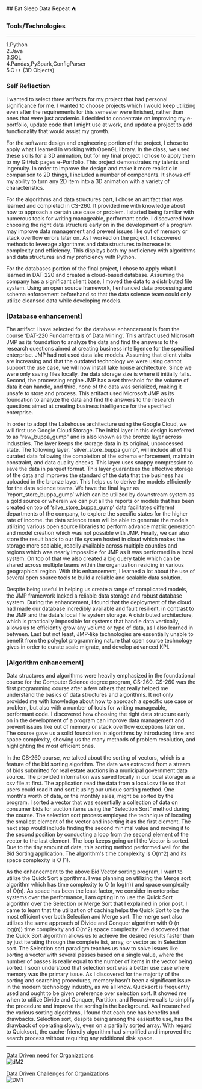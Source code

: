 <link rel="icon" type="image/png" href="/assets/img/data.png" />
## Eat Sleep Data Repeat ⛺ 

### Tools/Technologies
---
1.Python\
2.Java\
3.SQL\
4.Pandas,PySpark,ConfigParser\
5.C++ (3D Objects)

### Self Reflection
I wanted to select three artifacts for my project that had personal significance for me. I wanted to choose projects which I would keep utilizing even after the requirements for this semester were finished, rather than ones that were just academic. I decided to concentrate on improving my e-portfolio, update code that I might use at work, and update a project to add functionality that would assist my growth.

For the software design and engineering portion of the project, I chose to apply what I learned in working with OpenGL library. In the class, we used these skills for a 3D animation, but for my final project I chose to apply them to my GitHub pages e-Portfolio. This project demonstrates my talents and ingenuity. In order to improve the design and make it more realistic in comparison to 2D things, I included a number of components. It shows off my ability to turn any 2D item into a 3D animation with a variety of characteristics.

For the algorithms and data structures part, I chose an artifact that was learned and completed in CS-260. It provided me with knowledge about how to approach a certain use case or problem. I started being familiar with numerous tools for writing manageable, performant code. I discovered how choosing the right data structure early on in the development of a program may improve data management and prevent issues like out of memory or stack overflow errors later on.
As I worked on the project, I discovered methods to leverage algorithms and data structures to increase its complexity and efficiency. This displays both my proficiency with algorithms and data structures and my proficiency with Python.

For the databases portion of the final project, I chose to apply what I learned in DAT-220 and created a cloud-based database. Assuming the company has a significant client base, I moved the data to a distributed file system. Using an open source framework, I enhanced data processing and schema enforcement beforehand so that the data science team could only utilize cleansed data while developing models.

### [Database enhancement]
The artifact I have selected for the database enhancement is form the course ‘DAT-220 Fundamentals of Data Mining’. This artifact used Microsoft JMP as its foundation to analyze the data and find the answers to the research questions aimed at creating business intelligence for the specified enterprise. JMP had not used data lake models. Assuming that client visits are increasing and that the outdated technology we were using cannot support the use case, we will now install lake house architecture. Since we were only saving files locally, the data storage size is where it initially fails. Second, the processing engine JMP has a set threshold for the volume of data it can handle, and third, none of the data was serialized, making it unsafe to store and process. This artifact used Microsoft JMP as its foundation to analyze the data and find the answers to the research questions aimed at creating business intelligence for the specified enterprise.

In order to adopt the Lakehouse architecture using the Google Cloud, we will first use Google Cloud Storage. The initial layer in this design is referred to as "raw_buppa_gump" and is also known as the bronze layer across industries. The layer keeps the storage data in its original, unprocessed state. The following layer, "silver_store_buppa gump", will include all of the curated data following the completion of the schema enforcement, maintain constraint, and data quality checks. This layer uses snappy compression to save the data in parquet format. This layer guarantees the effective storage of the data and improves the standard of the data that the business has uploaded in the bronze layer. This helps us to derive the models efficiently for the data science teams. We have the final layer as ‘report_store_buppa_gump’ which can be utilized by downstream system as a gold source or wherein we can put all the reports or models that has been created on top of ‘silve_store_buppa_gump’ data facilitates different departments of the company, to explore the specific states for the higher rate of income. the data science team will be able to generate the models utilizing various open source libraries to perform advance matrix generation and model creation which was not possible with JMP. Finally, we can also store the result back to our file system hosted in cloud which makes the storage more scalable, readily available across multiple counties and regions which was nearly impossible for JMP as it was performed in a local system. On top of that we also created a big query table which can be shared across multiple teams within the organization residing in various geographical region. With this enhancement, I learned a lot about the use of several open source tools to build a reliable and scalable data solution.

Despite being useful in helping us create a range of complicated models, the JMP framework lacked a reliable data storage and robust database system. During the enhancement, I found that the deployment of the cloud had made our database incredibly available and fault resilient, in contrast to the JMP and the data's local file system storage. A distributed architecture, which is practically impossible for systems that handle data vertically, allows us to efficiently grow any volume or type of data, as I also learned in between. Last but not least, JMP-like technologies are essentially unable to benefit from the polyglot programming nature that open source technology gives in order to curate scale migrate, and develop advanced KPI.  

### [Algorithm enhancement]
Data structures and algorithms were heavily emphasized in the foundational course for the Computer Science degree program, CS-260. CS-260 was the first programming course after a few others that really helped me understand the basics of data structures and algorithms. It not only provided me with knowledge about how to approach a specific use case or problem, but also with a number of tools for writing manageable, performant code. I discovered how choosing the right data structure early on in the development of a program can improve data management and prevent issues like out of memory or stack overflow exceptions later on. The course gave us a solid foundation in algorithms by introducing time and space complexity, showing us the many methods of problem resolution, and highlighting the most efficient ones.

In the CS-260 course, we talked about the sorting of vectors, which is a feature of the bid sorting algorithm. The data was extracted from a stream of bids submitted for real estate auctions in a municipal government data source. The provided information was saved locally in our local storage as a csv file at first. The application read the data from a local.csv file so that users could read it and sort it using our unique sorting method. One month's worth of data, or the monthly sales, might be sorted by the program. I sorted a vector that was essentially a collection of data on consumer bids for auction items using the "Selection Sort" method during the course. The selection sort process employed the technique of locating the smallest element of the vector and inserting it as the first element. The next step would include finding the second minimal value and moving it to the second position by conducting a loop from the second element of the vector to the last element. The loop keeps going until the Vector is sorted. Due to the tiny amount of data, this sorting method performed well for the Bid Sorting application. The algorithm's time complexity is O(n^2) and its space complexity is O (1).

As the enhancement to the above Bid Vector sorting program, I want to utilize the Quick Sort algorithms. I was planning on utilizing the Merge sort algorithm which has time complexity to O (n log(n)) and space complexity of O(n). As space has been the least factor, we consider in enterprise systems over the performance, I am opting in to use the Quick Sort algorithm over the Selection or Merge Sort that I explained in prior post. I came to learn that the utilization of caching helps the Quick Sort to be the most efficient over both Selection and Merge sort. The merge sort also utilizes the same approach of Divide and Conquer algorithm with O (n log(n)) time complexity and O(n^2) space complexity. I've discovered that the Quick Sort algorithm allows us to achieve the desired results faster than by just iterating through the complete list, array, or vector as in Selection sort. The Selection sort paradigm teaches us how to solve issues like sorting a vector with several passes based on a single value, where the number of passes is really equal to the number of items in the vector being sorted. I soon understood that selection sort was a better use case where memory was the primary issue. As I discovered for the majority of the sorting and searching procedures, memory hasn't been a significant issue in the modern technology industry, as we all know. Quicksort is frequently used and ought to be given preference over selection sort. It showed me when to utilize Divide and Conquer, Partition, and Recursive calls to simplify the procedure and improve the sorting in the background. As I researched the various sorting algorithms, I found that each one has benefits and drawbacks. Selection sort, despite being among the easiest to use, has the drawback of operating slowly, even on a partially sorted array. With regard to Quicksort, the cache-friendly algorithm had simplified and improved the search process without requiring any additional disk space.



---
[Data Driven need for Organizations](https://towardsdatascience.com/why-organizations-need-to-be-data-driven-98ade3ca53a)\
![dM2](https://user-images.githubusercontent.com/75957662/200127231-3c6d647c-420c-4893-a3f3-7512447b1d58.jpeg)


[Data Driven Challenges for Organizations](https://hbr.org/2022/02/why-becoming-a-data-driven-organization-is-so-hard)\
![DM1](https://user-images.githubusercontent.com/75957662/200127239-f2346f45-be78-4734-93f6-28b5daba7351.jpeg)
